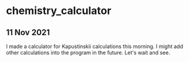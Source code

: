 # chemistry_calculator

## 11 Nov 2021

I made a calculator for Kapustinskii calculations this morning. I might add other calculations into the program in the future. Let's wait and see.
